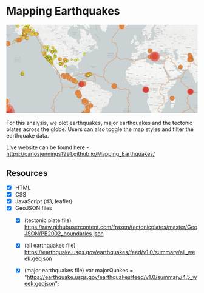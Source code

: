# Mapping Earthquakes

<img src="https://github.com/carlosjennings1991/Mapping_Earthquakes/blob/main/map%20screenshot.png">

For this analysis, we plot earthquakes, major earthquakes and the tectonic plates across the globe. Users can also toggle the map styles and filter the earthquake data. 

Live website can be found here - https://carlosjennings1991.github.io/Mapping_Earthquakes/

## Resources
- [x] HTML
- [x] CSS
- [x] JavaScript (d3, leaflet)
- [x] GeoJSON files 
  - [x] (tectonic plate file) https://raw.githubusercontent.com/fraxen/tectonicplates/master/GeoJSON/PB2002_boundaries.json
  - [x] (all earthquakes file) https://earthquake.usgs.gov/earthquakes/feed/v1.0/summary/all_week.geojson
  - [x] (major earthquakes file) var majorQuakes = "https://earthquake.usgs.gov/earthquakes/feed/v1.0/summary/4.5_week.geojson";

